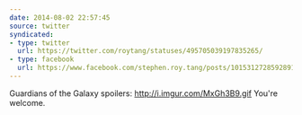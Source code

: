 ```yaml
---
date: 2014-08-02 22:57:45
source: twitter
syndicated:
- type: twitter
  url: https://twitter.com/roytang/statuses/495705039197835265/
- type: facebook
  url: https://www.facebook.com/stephen.roy.tang/posts/10153127285928912
---
```


Guardians of the Galaxy spoilers: http://i.imgur.com/MxGh3B9.gif You're welcome.